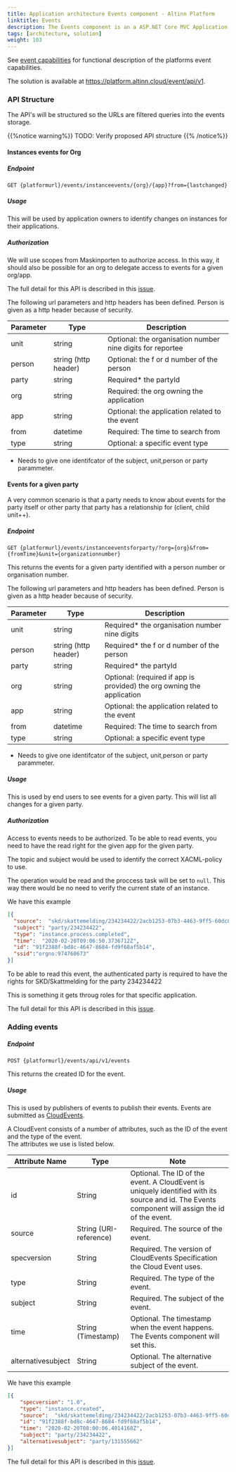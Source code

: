 ```yaml
---
title: Application architecture Events component - Altinn Platform
linktitle: Events
description: The Events component is an a ASP.NET Core MVC Application exposing REST-API to Altinn Apps and other Altinn Platform components.
tags: [architecture, solution]
weight: 103
---
```



See [event capabilities](/teknologi/altinnstudio/architecture/capabilities/runtime/integration/events/) for functional description of the platforms event capabilities.

The solution is available at https://platform.altinn.cloud/event/api/v1. 

### API Structure

The API's will be structured so the URLs are filtered queries into the events storage.

{{%notice warning%}}
TODO: Verify proposed API structure
{{% /notice%}}

#### Instances events for Org

##### Endpoint

```http
GET {platformurl}/events/instanceevents/{org}/{app}?from={lastchanged}
```

##### Usage

This will be used by application owners to identify changes on instances for their applications.

##### Authorization

We will use scopes from Maskinporten to authorize access. In this way, it should also be possible for an org to delegate access to
events for a given org/app.

The full detail for this API is described in this [issue](https://github.com/Altinn/altinn-studio/issues/4551). 

The following url parameters and http headers has been defined. Person is given as a http header because of security.


| Parameter | Type | Description |
| --------- | ---- | ----------- |
| unit | string  | Optional: the organisation number nine digits for reportee |
| person | string (http header)  | Optional: the f or d number of the person |
| party | string  | Required* the partyId |
| org | string  | Required: the org owning the application |
| app | string  | Optional: the application related to the event |
| from | datetime  | Required: The time to search from |
| type | string | Optional: a specific event type |

* Needs to give one identifcator of the subject, unit,person or party parammeter.

#### Events for a given party

A very common scenario is that a party needs to know about events for the party itself or other party that party has a relationship for (client, child unit++). 

##### Endpoint

```http
GET {platformurl}/events/instanceeventsforparty/?org={org}&from={fromTime}&unit={organizationnumber}
```

This returns the events for a given party identified with a person number or organisation number.


The following url parameters and http headers has been defined. Person is given as a http header because of security.


| Parameter | Type | Description |
| --------- | ---- | ----------- |
| unit | string  | Required*  the organisation number nine digits |
| person | string (http header) | Required* the f or d number of the person |
| party | string  | Required* the partyId |
| org | string  | Optional: (required if app is provided) the org owning the application |
| app | string  | Optional: the application related to the event |
| from | datetime  | Required: The time to search from |
| type | string | Optional: a specific event type |

* Needs to give one identifcator of the subject, unit,person or party parammeter.

##### Usage

This is used by end users to see events for a given party.
This will list all changes for a given party.

##### Authorization

Access to events needs to be authorized. To be able to read events, you need to have the read right for the given app for the given party.

The topic and subject would be used to identify the correct XACML-policy to use. 

The operation would be read and the proccess task will be set to `null`.
This way there would be no need to verify the current state of an instance.

We have this example

```json {hl_lines=[4]}
[{
  "source":  "skd/skattemelding/234234422/2acb1253-07b3-4463-9ff5-60dc82fd59f8",
  "subject": "party/234234422",
  "type": "instance.process.completed",
  "time":  "2020-02-20T09:06:50.3736712Z",
  "id": "91f2388f-bd8c-4647-8684-fd9f68af5b14",
  "ssid":"orgno:974760673"
}]
```

To be able to read this event, the authenticated party is required to have the rights for SKD/Skattmelding for the party 234234422

This is something it gets throug roles for that specific application.

The full detail for this API is described in this [issue](https://github.com/Altinn/altinn-studio/issues/4552). 


### Adding events

##### Endpoint

```http
POST {platformurl}/events/api/v1/events
```
This returns the created ID for the event.

##### Usage
This is used by publishers of events to publish their events.
Events are submitted as [CloudEvents](https://cloudevents.io/).

A CloudEvent consists of a number of attributes, such as the ID of the event and the type of the event.  
The attributes we use is listed below.

| Attribute Name | Type | Note |
| -------------- | ---- | ---- |
| id	| String	| Optional. The ID of the event. A CloudEvent is uniquely identified with its source and id. The Events component will assign the id of the event. |
| source	| String (URI-reference)	| Required. The source of the event. |
| specversion	| String	| Required. The version of CloudEvents Specification the Cloud Event uses. |
| type	| String	| Required. The type of the event. |
| subject	| String	| Required. The subject of the event. |
| time	| String (Timestamp)	| Optional. The timestamp when the event happens. The Events component will set this. |
| alternativesubject | String | Optional. The alternative subject of the event. |

We have this example

```json {hl_lines=[4]}
[{
    "specversion": "1.0", 
    "type": "instance.created",
    "source":  "skd/skattemelding/234234422/2acb1253-07b3-4463-9ff5-60dc82fd59f8",
    "id": "91f2388f-bd8c-4647-8684-fd9f68af5b14",
    "time": "2020-02-20T08:00:06.4014168Z",
    "subject": "party/234234422",
    "alternativesubject": "party/131555662"
}]
```

The full detail for this API is described in this [issue](https://github.com/Altinn/altinn-studio/issues/4550). 
